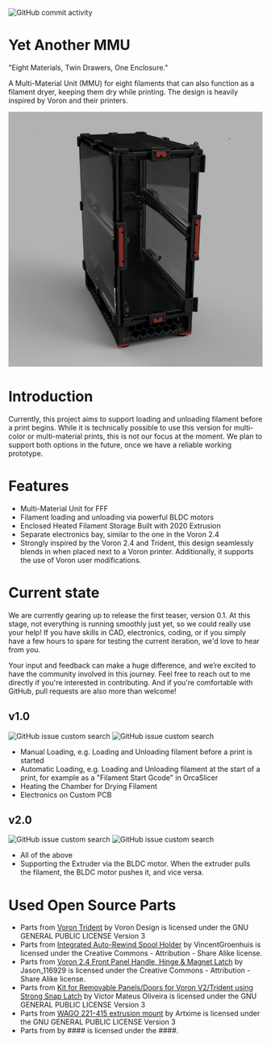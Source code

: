  <!--![GitHub Release](https://img.shields.io/github/v/release/Zergie/YAMMU)-->
 ![GitHub commit activity](https://img.shields.io/github/commit-activity/w/Zergie/YAMMU)

# Yet Another MMU
"Eight Materials, Twin Drawers, One Enclosure."

A Multi-Material Unit (MMU) for eight filaments that can also function as a filament dryer, keeping them dry while printing. The design is heavily inspired by Voron and their printers.

![render](Images/render_1_processed.png)

# Introduction
Currently, this project aims to support loading and unloading filament before a print begins. While it is technically possible to use this version for multi-color or multi-material prints, this is not our focus at the moment. We plan to support both options in the future, once we have a reliable working prototype.

# Features
- Multi-Material Unit for FFF
- Filament loading and unloading via powerful BLDC motors
- Enclosed Heated Filament Storage Built with 2020 Extrusion
- Separate electronics bay, similar to the one in the Voron 2.4
- Strongly inspired by the Voron 2.4 and Trident, this design seamlessly blends in when placed next to a Voron printer. Additionally, it supports the use of Voron user modifications.

# Current state
We are currently gearing up to release the first teaser, version 0.1. At this stage, not everything is running smoothly just yet, so we could really use your help! If you have skills in CAD, electronics, coding, or if you simply have a few hours to spare for testing the current iteration, we'd love to hear from you.

Your input and feedback can make a huge difference, and we’re excited to have the community involved in this journey. Feel free to reach out to me directly if you're interested in contributing. And if you're comfortable with GitHub, pull requests are also more than welcome!

## v1.0
![GitHub issue custom search](https://img.shields.io/github/issues-search?query=repo%3AZergie%2FYAMMU%20state%3Aclosed%20milestone%3Av1.0&label=done&color=green)
![GitHub issue custom search](https://img.shields.io/github/issues-search?query=repo%3AZergie%2FYAMMU%20state%3Aopen%20milestone%3Av1.0&label=todo&color=red)
- Manual Loading, e.g. Loading and Unloading filament before a print is started
- Automatic Loading, e.g. Loading and Unloading filament at the start of a print, for example as a "Filament Start Gcode" in OrcaSlicer
- Heating the Chamber for Drying Filament
- Electronics on Custom PCB

## v2.0
![GitHub issue custom search](https://img.shields.io/github/issues-search?query=repo%3AZergie%2FYAMMU%20state%3Aclosed%20milestone%3Av2.0&label=done&color=green)
![GitHub issue custom search](https://img.shields.io/github/issues-search?query=repo%3AZergie%2FYAMMU%20state%3Aopen%20milestone%3Av2.0&label=todo&color=red)
- All of the above
- Supporting the Extruder via the BLDC motor. When the extruder pulls the filament, the BLDC motor pushes it, and vice versa.

# Used Open Source Parts
- Parts from [Voron Trident](https://github.com/VoronDesign/Voron-Trident/blob/main/LICENSE)
by Voron Design is licensed under the GNU GENERAL PUBLIC LICENSE Version 3
- Parts from [Integrated Auto-Rewind Spool Holder](https://www.thingiverse.com/thing:3781815)
by VincentGroenhuis is licensed under the Creative Commons - Attribution - Share Alike license.
- Parts from [Voron 2.4 Front Panel Handle, Hinge & Magnet Latch](https://www.printables.com/model/371692-voron-24-front-panel-handle-hinge-magnet-latch/files)
by Jason_116929 is licensed under the Creative Commons - Attribution - Share Alike license.
- Parts from [Kit for Removable Panels/Doors for Voron V2/Trident using Strong Snap Latch](https://www.printables.com/model/702768-kit-for-removable-panelsdoors-for-voron-v2trident-/files)
by Victor Mateus Oliveira is licensed under the GNU GENERAL PUBLIC LICENSE Version 3
- Parts from [WAGO 221-415 extrusion mount](https://www.printables.com/model/869020-wago-221-415-extrusion-mount-1by5-and-2by5)
by Artxime is licensed under the GNU GENERAL PUBLIC LICENSE Version 3
- Parts from []()
by #### is licensed under the ####.
